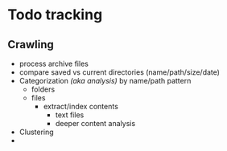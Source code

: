 # Todo tracking

## Crawling

- process archive files
- compare saved vs current directories (name/path/size/date)
- Categorization _(aka analysis)_ by name/path pattern
  - folders
  - files
    - extract/index contents
      - text files
      - deeper content analysis
- Clustering
- 
